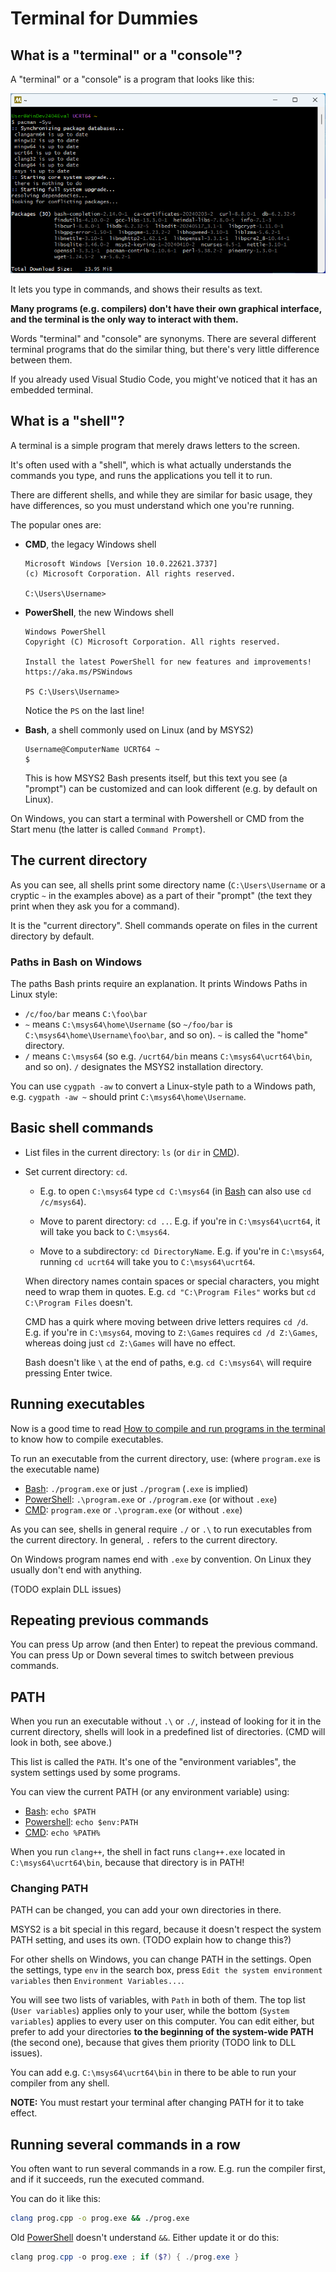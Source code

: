# Terminal for Dummies

## What is a "terminal" or a "console"?

A "terminal" or a "console" is a program that looks like this:

[![MSYS2 terminal](/images/terminal.png)](/images/terminal.png)

It lets you type in commands, and shows their results as text.

**Many programs (e.g. compilers) don't have their own graphical interface, and the terminal is the only way to interact with them.**

Words "terminal" and "console" are synonyms. There are several different terminal programs that do the similar thing, but there's very little difference between them.

If you already used Visual Studio Code, you might've noticed that it has an embedded terminal.

## What is a "shell"?

A terminal is a simple program that merely draws letters to the screen.

It's often used with a "shell", which is what actually understands the commands you type, and runs the applications you tell it to run.

There are different shells, and while they are similar for basic usage, they have differences, so you must understand which one you're running.

The popular ones are:

* **CMD**, the legacy Windows shell
  ```
  Microsoft Windows [Version 10.0.22621.3737]
  (c) Microsoft Corporation. All rights reserved.

  C:\Users\Username>
  ```

* **PowerShell**, the new Windows shell
  ```
  Windows PowerShell
  Copyright (C) Microsoft Corporation. All rights reserved.

  Install the latest PowerShell for new features and improvements! https://aka.ms/PSWindows

  PS C:\Users\Username>
  ```
  Notice the `PS` on the last line!

* **Bash**, a shell commonly used on Linux (and by MSYS2)
  ```
  Username@ComputerName UCRT64 ~
  $
  ```
  This is how MSYS2 Bash presents itself, but this text you see (a "prompt") can be customized and can look different (e.g. by default on Linux).

On Windows, you can start a terminal with Powershell or CMD from the Start menu (the latter is called `Command Prompt`).

## The current directory

As you can see, all shells print some directory name (`C:\Users\Username` or a cryptic `~` in the examples above) as a part of their "prompt" (the text they print when they ask you for a command).

It is the "current directory". Shell commands operate on files in the current directory by default.

### Paths in Bash on Windows

The paths Bash prints require an explanation. It prints Windows Paths in Linux style:

* `/c/foo/bar` means `C:\foo\bar`
* `~` means `C:\msys64\home\Username` (so `~/foo/bar` is `C:\msys64\home\Username\foo\bar`, and so on). `~` is called the "home" directory.
* `/` means `C:\msys64` (so e.g. `/ucrt64/bin` means `C:\msys64\ucrt64\bin`, and so on). `/` designates the MSYS2 installation directory.

You can use `cygpath -aw` to convert a Linux-style path to a Windows path, e.g. `cygpath -aw ~` should print `C:\msys64\home\Username`.

## Basic shell commands

* List files in the current directory: `ls` (or `dir` in [CMD](#what-is-a-shell)).

* Set current directory: `cd`.

  * E.g. to open `C:\msys64` type `cd C:\msys64` (in [Bash](#what-is-a-shell) can also use `cd /c/msys64`).

  * Move to parent directory: `cd ..`. E.g. if you're in `C:\msys64\ucrt64`, it will take you back to `C:\msys64`.

  * Move to a subdirectory: `cd DirectoryName`. E.g. if you're in `C:\msys64`, running `cd ucrt64` will take you to `C:\msys64\ucrt64`.

  When directory names contain spaces or special characters, you might need to wrap them in quotes. E.g. `cd "C:\Program Files"` works but `cd C:\Program Files` doesn't.

  CMD has a quirk where moving between drive letters requires `cd /d`. E.g. if you're in `C:\msys64`, moving to `Z:\Games` requires `cd /d Z:\Games`, whereas doing just `cd Z:\Games` will have no effect.

  Bash doesn't like `\` at the end of paths, e.g. `cd C:\msys64\` will require pressing Enter twice.

## Running executables

Now is a good time to read [How to compile and run programs in the terminal](/compiling_in_terminal.md) to know how to compile executables.

To run an executable from the current directory, use: (where `program.exe` is the executable name)

* [Bash](#what-is-a-shell): `./program.exe` or just `./program` (`.exe` is implied)
* [PowerShell](#what-is-a-shell): `.\program.exe` or `./program.exe` (or without `.exe`)
* [CMD](#what-is-a-shell): `program.exe` or `.\program.exe` (or without `.exe`)

As you can see, shells in general require `./` or `.\` to run executables from the current directory. In general, `.` refers to the current directory.

On Windows program names end with `.exe` by convention. On Linux they usually don't end with anything.

(TODO explain DLL issues)

## Repeating previous commands

You can press Up arrow (and then Enter) to repeat the previous command. You can press Up or Down several times to switch between previous commands.

## PATH

When you run an executable without `.\` or `./`, instead of looking for it in the current directory, shells will look in a predefined list of directories. (CMD will look in both, see above.)

This list is called the `PATH`. It's one of the "environment variables", the system settings used by some programs.

You can view the current PATH (or any environment variable) using:

* [Bash](#what-is-a-shell): `echo $PATH`
* [Powershell](#what-is-a-shell): `echo $env:PATH`
* [CMD](#what-is-a-shell): `echo %PATH%`

When you run `clang++`, the shell in fact runs `clang++.exe` located in `C:\msys64\ucrt64\bin`, because that directory is in PATH!

### Changing PATH

PATH can be changed, you can add your own directories in there.

MSYS2 is a bit special in this regard, because it doesn't respect the system PATH setting, and uses its own. (TODO explain how to change this?)

For other shells on Windows, you can change PATH in the settings. Open the settings, type `env` in the search box, press `Edit the system environment variables` then `Environment Variables...`.

You will see two lists of variables, with `Path` in both of them. The top list (`User variables`) applies only to your user, while the bottom (`System variables`) applies to every user on this computer. You can edit either, but prefer to add your directories **to the beginning of the system-wide PATH** (the second one), because that gives them priority (TODO link to DLL issues).

You can add e.g. `C:\msys64\ucrt64\bin` in there to be able to run your compiler from any shell.

**NOTE:** You must restart your terminal after changing PATH for it to take effect.

## Running several commands in a row

You often want to run several commands in a row. E.g. run the compiler first, and if it succeeds, run the executed command.

You can do it like this:
```sh
clang prog.cpp -o prog.exe && ./prog.exe
```
Old [PowerShell](#what-is-a-shell) doesn't understand `&&`. Either update it or do this:
```powershell
clang prog.cpp -o prog.exe ; if ($?) { ./prog.exe }
```
